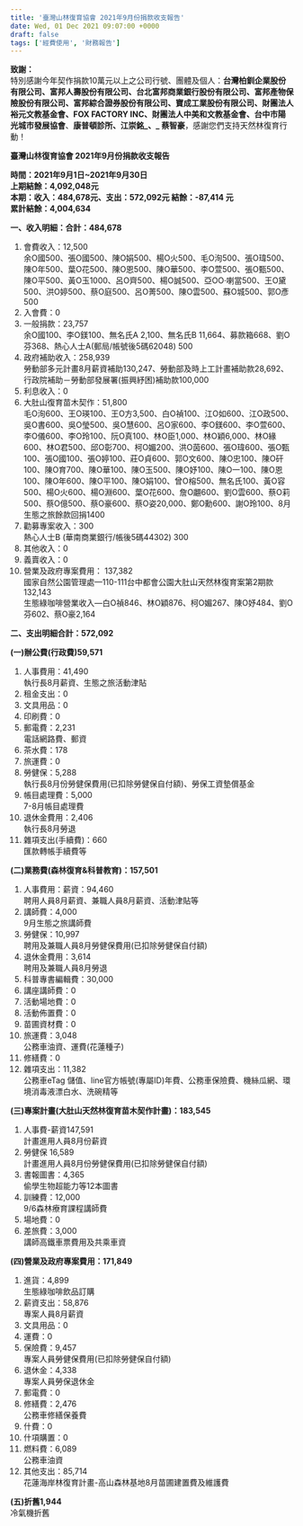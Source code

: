 ```yaml
---
title: '臺灣山林復育協會 2021年9月份捐款收支報告'
date: Wed, 01 Dec 2021 09:07:00 +0000
draft: false
tags: ['經費使用', '財務報告']
---
```


**致謝：**  
特別感謝今年契作捐款10萬元以上之公司行號、團體及個人：**台灣柏釧企業股份有限公司、富邦人壽股份有限公司、台北富邦商業銀行股份有限公司、富邦產物保險股份有限公司、富邦綜合證券股份有限公司、寶成工業股份有限公司、財團法人裕元文教基金會、FOX FACTORY INC、財團法人中美和文教基金會、台中市陽光城市發展協會**、**康普頓診所、江崇銘_、_ 蔡智豪**，感謝您們支持天然林復育行動！

**臺灣山林復育協會 2021年9月份捐款收支報告**  
  
**時間：2021年9月1日~2021年9月30日  
上期結餘：4,092,048元  
本期：收入：484,678元、支出：572,092元 結餘：-87,414 元  
累計結餘：4,004,634**

**一、收入明細：合計：484,678**

1.  會費收入：12,500  
    余O國500、張O國500、陳O娟500、楊O火500、毛O洵500、張O瑋500、陳O年500、葉O花500、陳O恩500、陳O華500、李O萱500、張O甄500、陳O平500、黃O玉1000、呂O齊500、楊O誠500、亞OO·喇當500、王O黛500、洪O婷500、蔡O庭500、呂O菁500、陳O雲500、蘇O城500、郭O彥500
2.  入會費：0
3.  一般捐款：23,757  
    余O國100、李O鎂100、無名氏A 2,100、無名氏B 11,664、募款箱668、劉O芬368、熱心人士A(郵局/帳號後5碼62048) 500
4.  政府補助收入：258,939  
    勞動部多元計畫8月薪資補助130,247、勞動部及時上工計畫補助款28,692、行政院補助－勞動部發展署(振興紓困)補助款100,000
5.  利息收入：0
6.  大肚山復育苗木契作：51,800  
    毛O洵600、王O瑛100、王O方3,500、白O禎100、江O如600、江O政500、吳O書600、吳O瑩500、吳O慧600、呂O家600、李O鎂600、李O萱600、李O儀600、李O玲100、阮O真100、林O臣1,000、林O穎6,000、林O緣600、林O君500、邱O彰700、柯O媚200、洪O茵600、張O瑋600、張O甄100、張O國100、張O婷100、莊O貞600、郭O文600、陳O忠100、陳O矸100、陳O育700、陳O華100、陳O玉500、陳O妤100、陳O一100、陳O恩100、陳O年600、陳O平100、陳O娟100、曾O榕500、無名氏100、黃O容500、楊O火600、楊O淵600、葉O花600、詹O翽600、劉O雲600、蔡O莉500、蔡O億500、蔡O豪600、蔡O姿20,000、鄭O勳600、謝O玲100、8月生態之旅餘款回捐1400
7.  勸募專案收入：300  
    熱心人士B (華南商業銀行/帳後5碼44302) 300
8.  其他收入：0
9.  義賣收入：0
10.  營業及政府專案費用： 137,382  
    國家自然公園管理處—110-111台中都會公園大肚山天然林復育案第2期款132,143  
    生態綠咖啡營業收入—白O禎846、林O穎876、柯O媚267、陳O妤484、劉O芬602、蔡O豪2,164

**二、支出明細合計：572,092**

**(一)辦公費(行政費)59,571**

1.  人事費用：41,490  
    執行長8月薪資、生態之旅活動津貼
2.  租金支出：0
3.  文具用品：0
4.  印刷費：0
5.  郵電費：2,231  
    電話網路費、郵資
6.  茶水費：178
7.  旅運費：0
8.  勞健保：5,288  
    執行長8月份勞健保費用(已扣除勞健保自付額)、勞保工資墊償基金
9.  帳目處理費：5,000  
    7-8月帳目處理費
10.  退休金費用：2,406  
    執行長8月勞退
11.  雜項支出(手續費)：660  
    匯款轉帳手續費等

**(二)業務費(森林復育&科普教育)：157,501**

1.  人事費用：薪資：94,460  
    聘用人員8月薪資、兼職人員8月薪資、活動津貼等
2.  講師費：4,000  
    9月生態之旅講師費
3.  勞健保：10,997  
    聘用及兼職人員8月勞健保費用(已扣除勞健保自付額)
4.  退休金費用：3,614  
    聘用及兼職人員8月勞退
5.  科普專書編輯費：30,000
6.  講座講師費：0
7.  活動場地費：0
8.  活動佈置費：0
9.  苗圃資材費：0
10.  旅運費：3,048  
    公務車油資、運費(花蓮種子)
11.  修繕費：0
12.  雜項支出：11,382  
    公務車eTag 儲值、line官方帳號(專屬ID)年費、公務車保險費、機絲瓜網、環境消毒液漂白水、洗碗精等

**(三)專案計畫(大肚山天然林復育苗木契作計畫)：183,545**

1.  人事費-薪資147,591  
    計畫進用人員8月份薪資
2.  勞健保 16,589  
    計畫進用人員8月份勞健保費用(已扣除勞健保自付額)
3.  書報圖書：4,365  
    偷學生物超能力等12本圖書
4.  訓練費：12,000  
    9/6森林療育課程講師費
5.  場地費：0
6.  差旅費：3,000  
    講師高鐵車票費用及共乘車資

**(四)營業及政府專案費用：171,849**

1.  進貨：4,899  
    生態綠咖啡飲品訂購
2.  薪資支出：58,876  
    專案人員8月薪資
3.  文具用品：0
4.  運費：0
5.  保險費：9,457  
    專案人員勞健保費用(已扣除勞健保自付額)
6.  退休金：4,338  
    專案人員勞保退休金
7.  郵電費：0
8.  修繕費：2,476  
    公務車修繕保養費
9.  什費：0
10.  什項購置：0
11.  燃料費：6,089  
    公務車油資
12.  其他支出：85,714  
    花蓮海岸林復育計畫-高山森林基地8月苗圃建置費及維護費

**(五)折舊1,944**  
冷氣機折舊
